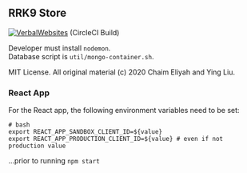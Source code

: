 ## RRK9 Store

[![VerbalWebsites](https://circleci.com/gh/VerbalWebsites/rrk9-store.svg?style=svg)](https://app.circleci.com/pipelines/github/VerbalWebsites/rrk9-store)
(CircleCI Build)

Developer must install `nodemon`.  
Database script is `util/mongo-container.sh`.

MIT License. All original material (c) 2020 Chaim Eliyah and Ying Liu.

### React App
For the React app, the following environment variables need to be set:
```
# bash
export REACT_APP_SANDBOX_CLIENT_ID=${value}
export REACT_APP_PRODUCTION_CLIENT_ID=${value} # even if not production value
```
...prior to running `npm start`

